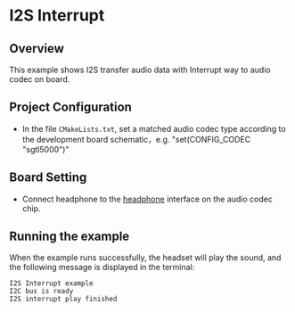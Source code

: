 # I2S Interrupt

## Overview

This example shows I2S transfer audio data with Interrupt way to audio codec on board.

## Project Configuration

- In the file `CMakeLists.txt`, set a matched audio codec type according to the development board schematic，e.g. "set(CONFIG_CODEC "sgtl5000")"

## Board Setting

- Connect headphone to the [headphone](lab_board_app_headphone) interface on the audio codec chip.

## Running the example

When the example runs successfully, the headset will play the sound, and the following message is displayed in the terminal:
```console
I2S Interrupt example
I2C bus is ready
I2S interrupt play finished
```

